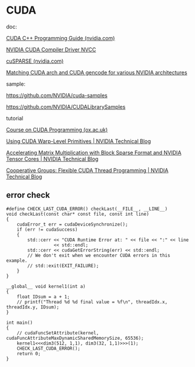 # CUDA

doc:

[CUDA C++ Programming Guide (nvidia.com)](https://docs.nvidia.com/cuda/cuda-c-programming-guide/index.html?highlight=__shfl_xor_sync#warp-shuffle-functions)

[NVIDIA CUDA Compiler Driver NVCC](https://docs.nvidia.com/cuda/cuda-compiler-driver-nvcc/index.html#)

[cuSPARSE (nvidia.com)](https://docs.nvidia.com/cuda/cusparse/index.html#)

[Matching CUDA arch and CUDA gencode for various NVIDIA architectures](https://arnon.dk/matching-sm-architectures-arch-and-gencode-for-various-nvidia-cards/)


sample:

https://github.com/NVIDIA/cuda-samples

https://github.com/NVIDIA/CUDALibrarySamples

tutorial

[Course on CUDA Programming (ox.ac.uk)](https://people.maths.ox.ac.uk/gilesm/cuda/index_Oden22.html)

[Using CUDA Warp-Level Primitives | NVIDIA Technical Blog](https://developer.nvidia.com/blog/using-cuda-warp-level-primitives/)

[Accelerating Matrix Multiplication with Block Sparse Format and NVIDIA Tensor Cores | NVIDIA Technical Blog](https://developer.nvidia.com/blog/accelerating-matrix-multiplication-with-block-sparse-format-and-nvidia-tensor-cores/)

[Cooperative Groups: Flexible CUDA Thread Programming | NVIDIA Technical Blog](https://developer.nvidia.com/blog/cooperative-groups/)


## error check

``` CUDA
#define CHECK_LAST_CUDA_ERROR() checkLast(__FILE__, __LINE__)
void checkLast(const char* const file, const int line)
{
    cudaError_t err = cudaDeviceSynchronize();
    if (err != cudaSuccess)
    {
        std::cerr << "CUDA Runtime Error at: " << file << ":" << line
                  << std::endl;
        std::cerr << cudaGetErrorString(err) << std::endl;
        // We don't exit when we encounter CUDA errors in this example.
        // std::exit(EXIT_FAILURE);
    }
}

__global__ void kernel1(int a)
{
    float IDsum = a + 1;
    // printf("Thread %d %d final value = %f\n", threadIdx.x, threadIdx.y, IDsum);
}

int main()
{
    // cudaFuncSetAttribute(kernel, cudaFuncAttributeMaxDynamicSharedMemorySize, 65536);
    kernel1<<<dim3(512, 1,1), dim3(32, 1,1)>>>(1);
    CHECK_LAST_CUDA_ERROR();
    return 0;
}
```
